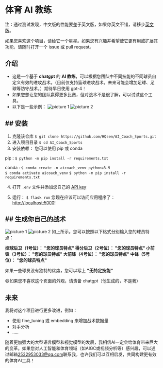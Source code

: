 # 体育 AI 教练
注：通过测试发现，中文版的性能要差于英文版，如果你英文不错，请移步[英文版](https://github.com/HQsen/AI_Coach_Sports)。

如果您喜欢这个项目，请给它一个星星。如果您有兴趣并希望使它更有用或扩展其功能，请随时打开一个 issue 或 pull request。
## 介绍
- 这是一个基于 **chatgpt** 的 **AI 教练**，可以根据您团队中不同技能的不同球员自定义有效的进攻战术。（目前仅支持篮球进攻战术。未来可能会增加足球、足球等防守战术。）期待早日使用 gpt-4！
- 如果您想让您的团队赢得更多比赛，但对战术不是很了解，可以试试这个工具。
- 以下是一些示例：
![picture 1](https://github.com/HQsen/AI_Coach_Sports/blob/main/image/1.png)
![picture 2](https://github.com/HQsen/AI_Coach_Sports/blob/main/image/2.png)


##  ## 安装
 1. 克隆该仓库
 ```$ git clone https://github.com/HQsen/AI_Coach_Sports.git```
 2. 进入项目目录
 ```$ cd AI_Coach_Sports```
 3. 安装依赖：
 您可以使用 pip 或 conda

pip :
 ```$ python -m pip install -r requirements.txt```
 
 conda :
 ```$ conda create -n aicoach_venv python=3.9```		
 ```$ conda activate aicoach_venv```
 ```$ python -m pip install -r requirements.txt```

4.  打开 `.env` 文件并添加您自己的 [API key](https://beta.openai.com/account/api-keys)
 
 5. 运行：
    ```$ flask run```
    您现在应该可以访问应用程序了： [http://localhost:5000](http://localhost:5000/)!


## ## 生成你自己的战术
![picture 1](https://github.com/HQsen/AI_Coach_Sports/blob/main/image/1.png)
![picture 2](https://github.com/HQsen/AI_Coach_Sports/blob/main/image/3.png)
如上所示，您可以按照以下格式分别输入您的球员特点：

**控球后卫（1号位）： "您的球员特点" 
得分后卫（2号位）： "您的球员特点" 
小前锋（3号位）： "您的球员特点" 
大前锋（4号位）： "您的球员特点" 
中锋（5号位）： "您的球员特点"**


如果一些球员没有独特的优势，您可以写上 **"无特定技能''**

:smile:如果您不喜欢这个页面的外观，请责备 chatgpt（他生成的，不是我）

## 未来
我将对这个项目进行更多改进，例如：
 - 使用 fine_tuning 或 embedding 来增加战术数据量
 - 对手分析
 - .....
 
随着更加强大的大型语言模型和视觉模型的发展，我相信AI一定会给体育带来巨大的变革。如果您对人工智能和体育领域（如AIGC或视频分析等）感兴趣，可以通过邮箱[2532953033@qq.com](mailto:2532953033@qq.com)联系我，也许我们可以互相启发，共同构建更有效的体育AI工具！